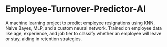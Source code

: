# Employee-Turnover-Predictor-AI
A machine learning project to predict employee resignations using KNN, Naive Bayes, MLP, and a custom neural network. Trained on employee data like age, experience, and job tier to classify whether an employee will leave or stay, aiding in retention strategies.
